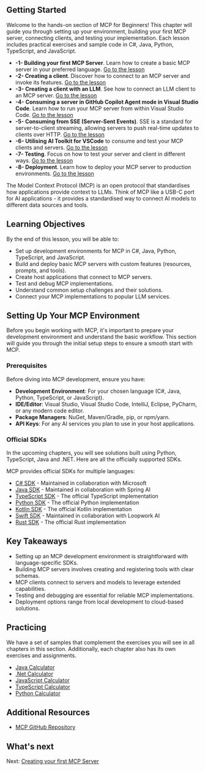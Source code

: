## Getting Started  

Welcome to the hands-on section of MCP for Beginners! This chapter will guide you through setting up your environment, building your first MCP server, connecting clients, and testing your implementation. Each lesson includes practical exercises and sample code in C#, Java, Python, TypeScript, and JavaScript.

- **-1- Building your first MCP Server**. Learn how to create a basic MCP server in your preferred language. [Go to the lesson](/03-GettingStarted/01-first-server/README.md)
- **-2- Creating a client**. Discover how to connect to an MCP server and invoke its features. [Go to the lesson](/03-GettingStarted/02-client/README.md)
- **-3- Creating a client with an LLM**. See how to connect an LLM client to an MCP server. [Go to the lesson](/03-GettingStarted/03-llm-client/README.md)
- **-4- Consuming a server in GitHub Copilot Agent mode in Visual Studio Code**. Learn how to run your MCP server from within Visual Studio Code. [Go to the lesson](/03-GettingStarted/04-vscode/README.md)
- **-5- Consuming from SSE (Server-Sent Events)**. SSE is a standard for server-to-client streaming, allowing servers to push real-time updates to clients over HTTP. [Go to the lesson](/03-GettingStarted/05-sse-server/README.md)
- **-6- Utilising AI Toolkit for VSCode** to consume and test your MCP clients and servers. [Go to the lesson](/03-GettingStarted/06-aitk/README.md)
- **-7- Testing**. Focus on how to test your server and client in different ways. [Go to the lesson](/03-GettingStarted/07-testing/README.md)
- **-8- Deployment**. Learn how to deploy your MCP server to production environments. [Go to the lesson](/03-GettingStarted/08-deployment/README.md)

The Model Context Protocol (MCP) is an open protocol that standardises how applications provide context to LLMs. Think of MCP like a USB-C port for AI applications - it provides a standardised way to connect AI models to different data sources and tools.

## Learning Objectives

By the end of this lesson, you will be able to:

- Set up development environments for MCP in C#, Java, Python, TypeScript, and JavaScript.
- Build and deploy basic MCP servers with custom features (resources, prompts, and tools).
- Create host applications that connect to MCP servers.
- Test and debug MCP implementations.
- Understand common setup challenges and their solutions.
- Connect your MCP implementations to popular LLM services.

## Setting Up Your MCP Environment

Before you begin working with MCP, it's important to prepare your development environment and understand the basic workflow. This section will guide you through the initial setup steps to ensure a smooth start with MCP.

### Prerequisites

Before diving into MCP development, ensure you have:

- **Development Environment**: For your chosen language (C#, Java, Python, TypeScript, or JavaScript).
- **IDE/Editor**: Visual Studio, Visual Studio Code, IntelliJ, Eclipse, PyCharm, or any modern code editor.
- **Package Managers**: NuGet, Maven/Gradle, pip, or npm/yarn.
- **API Keys**: For any AI services you plan to use in your host applications.

### Official SDKs

In the upcoming chapters, you will see solutions built using Python, TypeScript, Java and .NET. Here are all the officially supported SDKs.

MCP provides official SDKs for multiple languages:
- [C# SDK](https://github.com/modelcontextprotocol/csharp-sdk) - Maintained in collaboration with Microsoft
- [Java SDK](https://github.com/modelcontextprotocol/java-sdk) - Maintained in collaboration with Spring AI
- [TypeScript SDK](https://github.com/modelcontextprotocol/typescript-sdk) - The official TypeScript implementation
- [Python SDK](https://github.com/modelcontextprotocol/python-sdk) - The official Python implementation
- [Kotlin SDK](https://github.com/modelcontextprotocol/kotlin-sdk) - The official Kotlin implementation
- [Swift SDK](https://github.com/modelcontextprotocol/swift-sdk) - Maintained in collaboration with Loopwork AI
- [Rust SDK](https://github.com/modelcontextprotocol/rust-sdk) - The official Rust implementation

## Key Takeaways

- Setting up an MCP development environment is straightforward with language-specific SDKs.
- Building MCP servers involves creating and registering tools with clear schemas.
- MCP clients connect to servers and models to leverage extended capabilities.
- Testing and debugging are essential for reliable MCP implementations.
- Deployment options range from local development to cloud-based solutions.

## Practicing

We have a set of samples that complement the exercises you will see in all chapters in this section. Additionally, each chapter also has its own exercises and assignments.

- [Java Calculator](./samples/java/calculator/README.md)
- [.Net Calculator](./samples/csharp/)
- [JavaScript Calculator](./samples/javascript/README.md)
- [TypeScript Calculator](./samples/typescript/README.md)
- [Python Calculator](./samples/python/)

## Additional Resources

- [MCP GitHub Repository](https://github.com/microsoft/mcp-for-beginners)

## What's next

Next: [Creating your first MCP Server](/03-GettingStarted/01-first-server/README.md)
